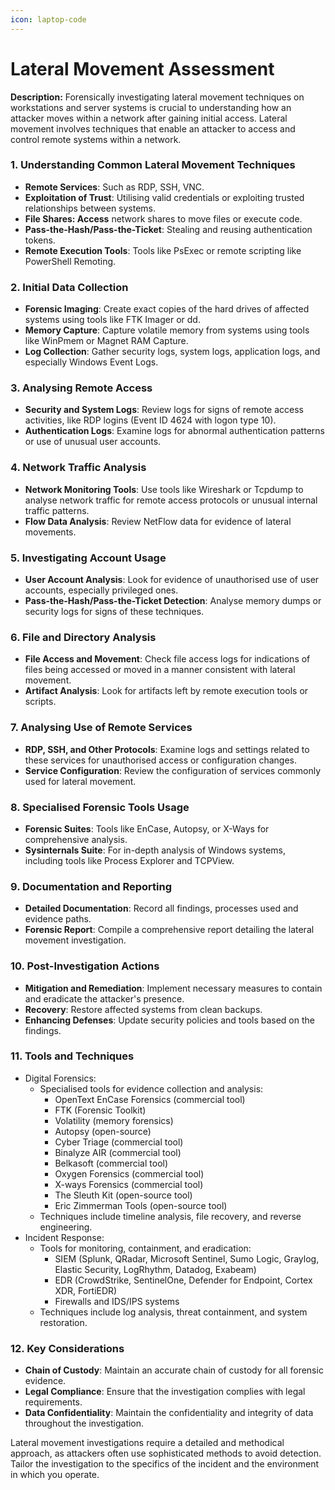 ```yaml
---
icon: laptop-code
---
```


# Lateral Movement Assessment

**Description:** Forensically investigating lateral movement techniques on workstations and server systems is crucial to understanding how an attacker moves within a network after gaining initial access. Lateral movement involves techniques that enable an attacker to access and control remote systems within a network.

### **1. Understanding Common Lateral Movement Techniques**

* **Remote Services**: Such as RDP, SSH, VNC.
* **Exploitation of Trust**: Utilising valid credentials or exploiting trusted relationships between systems.
* **File Shares: Access** network shares to move files or execute code.
* **Pass-the-Hash/Pass-the-Ticket**: Stealing and reusing authentication tokens.
* **Remote Execution Tools**: Tools like PsExec or remote scripting like PowerShell Remoting.

### **2. Initial Data Collection**

* **Forensic Imaging**: Create exact copies of the hard drives of affected systems using tools like FTK Imager or dd.
* **Memory Capture**: Capture volatile memory from systems using tools like WinPmem or Magnet RAM Capture.
* **Log Collection**: Gather security logs, system logs, application logs, and especially Windows Event Logs.

### **3. Analysing Remote Access**

* **Security and System Logs**: Review logs for signs of remote access activities, like RDP logins (Event ID 4624 with logon type 10).
* **Authentication Logs**: Examine logs for abnormal authentication patterns or use of unusual user accounts.

### **4. Network Traffic Analysis**

* **Network Monitoring Tools**: Use tools like Wireshark or Tcpdump to analyse network traffic for remote access protocols or unusual internal traffic patterns.
* **Flow Data Analysis**: Review NetFlow data for evidence of lateral movements.

### **5. Investigating Account Usage**

* **User Account Analysis**: Look for evidence of unauthorised use of user accounts, especially privileged ones.
* **Pass-the-Hash/Pass-the-Ticket Detection**: Analyse memory dumps or security logs for signs of these techniques.

### **6. File and Directory Analysis**

* **File Access and Movement**: Check file access logs for indications of files being accessed or moved in a manner consistent with lateral movement.
* **Artifact Analysis**: Look for artifacts left by remote execution tools or scripts.

### **7. Analysing Use of Remote Services**

* **RDP, SSH, and Other Protocols**: Examine logs and settings related to these services for unauthorised access or configuration changes.
* **Service Configuration**: Review the configuration of services commonly used for lateral movement.

### **8. Specialised Forensic Tools Usage**

* **Forensic Suites**: Tools like EnCase, Autopsy, or X-Ways for comprehensive analysis.
* **Sysinternals Suite**: For in-depth analysis of Windows systems, including tools like Process Explorer and TCPView.

### **9. Documentation and Reporting**

* **Detailed Documentation**: Record all findings, processes used and evidence paths.
* **Forensic Report**: Compile a comprehensive report detailing the lateral movement investigation.

### **10. Post-Investigation Actions**

* **Mitigation and Remediation**: Implement necessary measures to contain and eradicate the attacker's presence.
* **Recovery**: Restore affected systems from clean backups.
* **Enhancing Defenses**: Update security policies and tools based on the findings.

### **11.**  Tools and Techniques

* Digital Forensics:
  * Specialised tools for evidence collection and analysis:
    * OpenText EnCase Forensics (commercial tool)
    * FTK (Forensic Toolkit)
    * Volatility (memory forensics)
    * Autopsy (open-source)
    * Cyber Triage (commercial tool)
    * Binalyze AIR (commercial tool)
    * Belkasoft (commercial tool)
    * Oxygen Forensics (commercial tool)
    * X-ways Forensics (commercial tool)
    * The Sleuth Kit (open-source tool)
    * Eric Zimmerman Tools (open-source tool)
  * Techniques include timeline analysis, file recovery, and reverse engineering.
* Incident Response:
  * Tools for monitoring, containment, and eradication:
    * SIEM (Splunk, QRadar, Microsoft Sentinel, Sumo Logic, Graylog, Elastic Security, LogRhythm, Datadog, Exabeam)
    * EDR (CrowdStrike, SentinelOne, Defender for Endpoint, Cortex XDR, FortiEDR)
    * Firewalls and IDS/IPS systems
  * Techniques include log analysis, threat containment, and system restoration.

### **12. Key Considerations**

* **Chain of Custody**: Maintain an accurate chain of custody for all forensic evidence.
* **Legal Compliance**: Ensure that the investigation complies with legal requirements.
* **Data Confidentiality**: Maintain the confidentiality and integrity of data throughout the investigation.

Lateral movement investigations require a detailed and methodical approach, as attackers often use sophisticated methods to avoid detection. Tailor the investigation to the specifics of the incident and the environment in which you operate.
